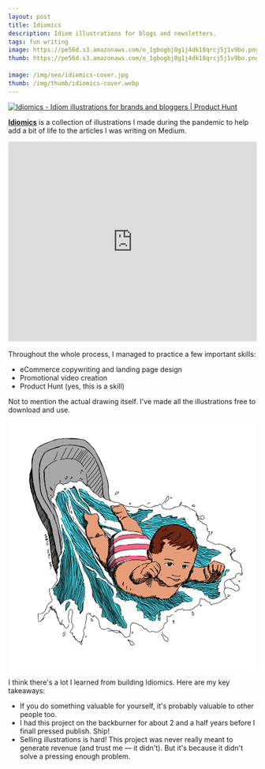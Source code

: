 ```yaml
---
layout: post
title: Idiomics
description: Idiom illustrations for blogs and newsletters.
tags: fun writing
image: https://pe56d.s3.amazonaws.com/o_1gbogbj0g1j4dk18qrcj5j1v9bo.png
thumb: https://pe56d.s3.amazonaws.com/o_1gbogbj0g1j4dk18qrcj5j1v9bo.png

image: /img/seo/idiomics-cover.jpg
thumb: /img/thumb/idiomics-cover.webp
---
```


<a href="https://www.producthunt.com/posts/idiomics?utm_source=badge-featured&utm_medium=badge&utm_souce=badge-idiomics" target="_blank"><img src="https://api.producthunt.com/widgets/embed-image/v1/featured.svg?post_id=363962&theme=light" alt="Idiomics - Idiom&#0032;illustrations&#0032;for&#0032;brands&#0032;and&#0032;bloggers | Product Hunt" style="width: 250px; height: 54px;" width="250" height="54" /></a>

**[Idiomics](https://idiomics.com/)** is a collection of illustrations I made during the pandemic to help add a bit of life to the articles I was writing on Medium.

<div style="max-width: 100%;">
    <iframe style="border: none; width: 100%;" src="https://cards.producthunt.com/cards/posts/363962?v=1" height="405" frameborder="0" scrolling="no" allowfullscreen></iframe>
</div>

Throughout the whole process, I managed to practice a few important skills:
- eCommerce copywriting and landing page design
- Promotional video creation
- Product Hunt (yes, this is a skill)

Not to mention the actual drawing itself. I've made all the illustrations free to download and use.

![Baby & Bathwater](https://github.com/MurtoHilali/murtohilali.github.io/blob/87da08a84dce39076471efba21dca1e56bc42792/img/articles/baby-bathwater-colour.jpg)

I think there's a lot I learned from building Idiomics. Here are my key takeaways:
- If you do something valuable for yourself, it's probably valuable to other people too.
- I had this project on the backburner for about 2 and a half years before I finall pressed publish. Ship!
- Selling illustrations is hard! This project was never really meant to generate revenue (and trust me — it didn't). But it's because it didn't solve a pressing enough problem.